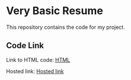 # Very Basic Resume

This repository contains the code for my project.

## Code Link

Link to HTML code: [HTML](./index.html)

Hosted link: [Hosted link](https://ankitgupta7542.github.io/FS-21-Assignments/HTML%20Assignments/forking/index.html)
